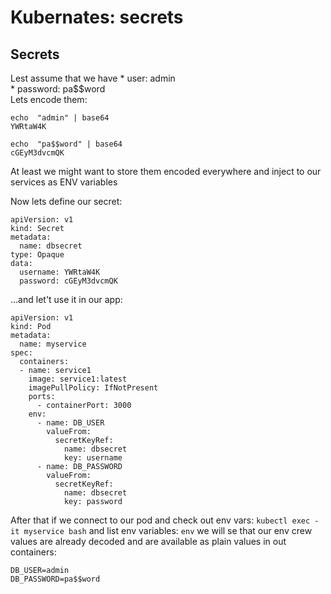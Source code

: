 # Kubernates: secrets

## Secrets 
Lest assume that we have 
	 * user: admin		 
	 * password: pa$$word  
Lets encode them:
```
echo  "admin" | base64
YWRtaW4K

echo  "pa$$word" | base64
cGEyM3dvcmQK
```
At least we might want to store them encoded everywhere and inject to our services as ENV variables

Now lets define our secret:
```
apiVersion: v1
kind: Secret
metadata:
  name: dbsecret
type: Opaque
data:
  username: YWRtaW4K
  password: cGEyM3dvcmQK
```

...and let't use it in our app:
```
apiVersion: v1
kind: Pod
metadata:
  name: myservice
spec:
  containers:
  - name: service1
    image: service1:latest
    imagePullPolicy: IfNotPresent
    ports:
      - containerPort: 3000
    env:
      - name: DB_USER
        valueFrom:
          secretKeyRef:
            name: dbsecret
            key: username
      - name: DB_PASSWORD
        valueFrom:
          secretKeyRef:
            name: dbsecret
            key: password
```

After that if we connect to our pod and check out env vars:
`kubectl exec -it myservice bash`
and list env variables:
`env`
we will se that our env crew values are already decoded and are available as plain values in out containers:
```
DB_USER=admin
DB_PASSWORD=pa$$word
```

